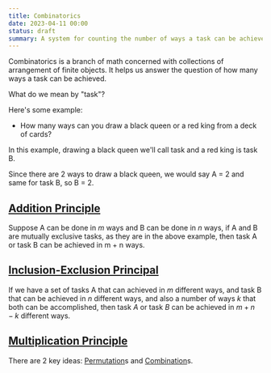 ```yaml
---
title: Combinatorics
date: 2023-04-11 00:00
status: draft
summary: A system for counting the number of ways a task can be achieved.
---
```


Combinatorics is a branch of math concerned with collections of arrangement of finite objects. It helps us answer the question of how many ways a task can be achieved.

What do we mean by "task"?

Here's some example:

- How many ways can you draw a black queen or a red king from a deck of cards?

In this example, drawing a black queen we'll call task and a red king is task B.

Since there are 2 ways to draw a black queen, we would say A = 2 and same for task B, so B = 2.

## [Addition Principle](combinatorics-addition-principle.md)

Suppose A can be done in $m$ ways and B can be done in $n$ ways, if A and B are mutually exclusive tasks, as they are in the above example, then task A or task B can be achieved in m + n ways.

## [Inclusion-Exclusion Principal](inclusion-exclusion-principal.md)

If we have a set of tasks A that can achieved in $m$ different ways, and task B that can be achieved in $n$ different ways, and also a number of ways $k$ that both can be accomplished, then task $A$ or task $B$ can be achieved in $m + n - k$ different ways.

## [Multiplication Principle](multiplication-principle.md)




There are 2 key ideas: [Permutation](permutation.md)s and [Combination](Combination)s.